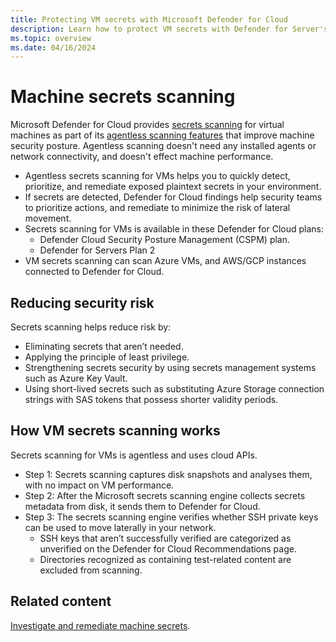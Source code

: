 ```yaml
---
title: Protecting VM secrets with Microsoft Defender for Cloud
description: Learn how to protect VM secrets with Defender for Server's agentless secrets scanning in Microsoft Defender for Cloud.
ms.topic: overview
ms.date: 04/16/2024
---
```



# Machine secrets scanning

Microsoft Defender for Cloud provides [secrets scanning](secrets-scanning.md) for virtual machines as part of its [agentless scanning features](concept-agentless-data-collection.md) that improve machine security posture. Agentless scanning doesn't need any installed agents or network connectivity, and doesn't effect machine performance.

- Agentless secrets scanning for VMs helps you to quickly detect, prioritize, and remediate exposed plaintext secrets in your environment.
- If secrets are detected, Defender for Cloud findings help security teams to prioritize actions, and remediate to minimize the risk of lateral movement.
- Secrets scanning for VMs is available in these Defender for Cloud plans:
    - Defender Cloud Security Posture Management (CSPM) plan.
    - Defender for Servers Plan 2
- VM secrets scanning can scan Azure VMs, and AWS/GCP instances connected to Defender for Cloud.

## Reducing security risk

Secrets scanning helps reduce risk by:

- Eliminating secrets that aren’t needed.
- Applying the principle of least privilege.
- Strengthening secrets security by using secrets management systems such as Azure Key Vault.
- Using short-lived secrets such as substituting Azure Storage connection strings with SAS tokens that possess shorter validity periods.

## How VM secrets scanning works

Secrets scanning for VMs is agentless and uses cloud APIs.

- Step 1: Secrets scanning captures disk snapshots and analyses them, with no impact on VM performance.
- Step 2: After the Microsoft secrets scanning engine collects secrets metadata from disk, it sends them to Defender for Cloud. 
- Step 3: The secrets scanning engine verifies whether SSH private keys can be used to move laterally in your network.
    - SSH keys that aren’t successfully verified are categorized as unverified on the Defender for Cloud Recommendations page. 
    - Directories recognized as containing test-related content are excluded from scanning.


## Related content

[Investigate and remediate machine secrets](remediate-server-secrets.md).
